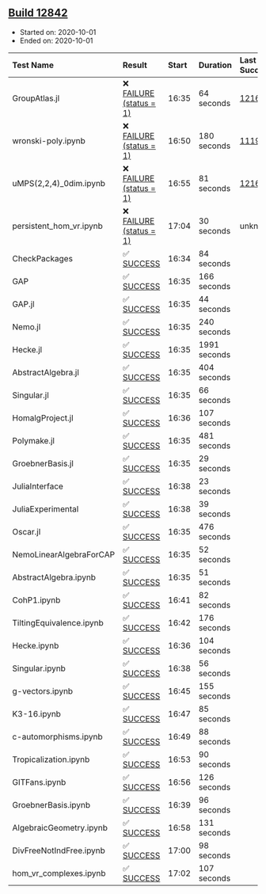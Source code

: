 ## [Build 12842](https://oscarci.mathematik.uni-kl.de/job/oscar/12842/)

* Started on: 2020-10-01
* Ended on: 2020-10-01

| Test Name    | Result | Start | Duration | Last Success | First Failure |
|:-------------|:-------|:------|:---------|:-------------|:--------------|
| GroupAtlas.jl | ❌ [FAILURE (status = 1)](https://oscarci.mathematik.uni-kl.de/job/oscar/12842/artifact/logs/build-12842/GroupAtlas.jl.log) | 16:35 | 64 seconds | [12167](https://oscarci.mathematik.uni-kl.de/job/oscar/12167/) | [12168](https://oscarci.mathematik.uni-kl.de/job/oscar/12168/) |
| wronski-poly.ipynb | ❌ [FAILURE (status = 1)](https://oscarci.mathematik.uni-kl.de/job/oscar/12842/artifact/logs/build-12842/wronski-poly.ipynb.log) | 16:50 | 180 seconds | [11192](https://oscarci.mathematik.uni-kl.de/job/oscar/11192/) | [11193](https://oscarci.mathematik.uni-kl.de/job/oscar/11193/) |
| uMPS(2,2,4)_0dim.ipynb | ❌ [FAILURE (status = 1)](https://oscarci.mathematik.uni-kl.de/job/oscar/12842/artifact/logs/build-12842/uMPS-2-2-4-_0dim.ipynb.log) | 16:55 | 81 seconds | [12167](https://oscarci.mathematik.uni-kl.de/job/oscar/12167/) | [12168](https://oscarci.mathematik.uni-kl.de/job/oscar/12168/) |
| persistent_hom_vr.ipynb | ❌ [FAILURE (status = 1)](https://oscarci.mathematik.uni-kl.de/job/oscar/12842/artifact/logs/build-12842/persistent_hom_vr.ipynb.log) | 17:04 | 30 seconds | unknown | unknown |
| CheckPackages | ✅ [SUCCESS](https://oscarci.mathematik.uni-kl.de/job/oscar/12842/artifact/logs/build-12842/CheckPackages.log) | 16:34 | 84 seconds |  |  |
| GAP | ✅ [SUCCESS](https://oscarci.mathematik.uni-kl.de/job/oscar/12842/artifact/logs/build-12842/GAP.log) | 16:35 | 166 seconds |  |  |
| GAP.jl | ✅ [SUCCESS](https://oscarci.mathematik.uni-kl.de/job/oscar/12842/artifact/logs/build-12842/GAP.jl.log) | 16:35 | 44 seconds |  |  |
| Nemo.jl | ✅ [SUCCESS](https://oscarci.mathematik.uni-kl.de/job/oscar/12842/artifact/logs/build-12842/Nemo.jl.log) | 16:35 | 240 seconds |  |  |
| Hecke.jl | ✅ [SUCCESS](https://oscarci.mathematik.uni-kl.de/job/oscar/12842/artifact/logs/build-12842/Hecke.jl.log) | 16:35 | 1991 seconds |  |  |
| AbstractAlgebra.jl | ✅ [SUCCESS](https://oscarci.mathematik.uni-kl.de/job/oscar/12842/artifact/logs/build-12842/AbstractAlgebra.jl.log) | 16:35 | 404 seconds |  |  |
| Singular.jl | ✅ [SUCCESS](https://oscarci.mathematik.uni-kl.de/job/oscar/12842/artifact/logs/build-12842/Singular.jl.log) | 16:35 | 66 seconds |  |  |
| HomalgProject.jl | ✅ [SUCCESS](https://oscarci.mathematik.uni-kl.de/job/oscar/12842/artifact/logs/build-12842/HomalgProject.jl.log) | 16:36 | 107 seconds |  |  |
| Polymake.jl | ✅ [SUCCESS](https://oscarci.mathematik.uni-kl.de/job/oscar/12842/artifact/logs/build-12842/Polymake.jl.log) | 16:35 | 481 seconds |  |  |
| GroebnerBasis.jl | ✅ [SUCCESS](https://oscarci.mathematik.uni-kl.de/job/oscar/12842/artifact/logs/build-12842/GroebnerBasis.jl.log) | 16:35 | 29 seconds |  |  |
| JuliaInterface | ✅ [SUCCESS](https://oscarci.mathematik.uni-kl.de/job/oscar/12842/artifact/logs/build-12842/JuliaInterface.log) | 16:38 | 23 seconds |  |  |
| JuliaExperimental | ✅ [SUCCESS](https://oscarci.mathematik.uni-kl.de/job/oscar/12842/artifact/logs/build-12842/JuliaExperimental.log) | 16:38 | 39 seconds |  |  |
| Oscar.jl | ✅ [SUCCESS](https://oscarci.mathematik.uni-kl.de/job/oscar/12842/artifact/logs/build-12842/Oscar.jl.log) | 16:35 | 476 seconds |  |  |
| NemoLinearAlgebraForCAP | ✅ [SUCCESS](https://oscarci.mathematik.uni-kl.de/job/oscar/12842/artifact/logs/build-12842/NemoLinearAlgebraForCAP.log) | 16:35 | 52 seconds |  |  |
| AbstractAlgebra.ipynb | ✅ [SUCCESS](https://oscarci.mathematik.uni-kl.de/job/oscar/12842/artifact/logs/build-12842/AbstractAlgebra.ipynb.log) | 16:35 | 51 seconds |  |  |
| CohP1.ipynb | ✅ [SUCCESS](https://oscarci.mathematik.uni-kl.de/job/oscar/12842/artifact/logs/build-12842/CohP1.ipynb.log) | 16:41 | 82 seconds |  |  |
| TiltingEquivalence.ipynb | ✅ [SUCCESS](https://oscarci.mathematik.uni-kl.de/job/oscar/12842/artifact/logs/build-12842/TiltingEquivalence.ipynb.log) | 16:42 | 176 seconds |  |  |
| Hecke.ipynb | ✅ [SUCCESS](https://oscarci.mathematik.uni-kl.de/job/oscar/12842/artifact/logs/build-12842/Hecke.ipynb.log) | 16:36 | 104 seconds |  |  |
| Singular.ipynb | ✅ [SUCCESS](https://oscarci.mathematik.uni-kl.de/job/oscar/12842/artifact/logs/build-12842/Singular.ipynb.log) | 16:38 | 56 seconds |  |  |
| g-vectors.ipynb | ✅ [SUCCESS](https://oscarci.mathematik.uni-kl.de/job/oscar/12842/artifact/logs/build-12842/g-vectors.ipynb.log) | 16:45 | 155 seconds |  |  |
| K3-16.ipynb | ✅ [SUCCESS](https://oscarci.mathematik.uni-kl.de/job/oscar/12842/artifact/logs/build-12842/K3-16.ipynb.log) | 16:47 | 85 seconds |  |  |
| c-automorphisms.ipynb | ✅ [SUCCESS](https://oscarci.mathematik.uni-kl.de/job/oscar/12842/artifact/logs/build-12842/c-automorphisms.ipynb.log) | 16:49 | 88 seconds |  |  |
| Tropicalization.ipynb | ✅ [SUCCESS](https://oscarci.mathematik.uni-kl.de/job/oscar/12842/artifact/logs/build-12842/Tropicalization.ipynb.log) | 16:53 | 90 seconds |  |  |
| GITFans.ipynb | ✅ [SUCCESS](https://oscarci.mathematik.uni-kl.de/job/oscar/12842/artifact/logs/build-12842/GITFans.ipynb.log) | 16:56 | 126 seconds |  |  |
| GroebnerBasis.ipynb | ✅ [SUCCESS](https://oscarci.mathematik.uni-kl.de/job/oscar/12842/artifact/logs/build-12842/GroebnerBasis.ipynb.log) | 16:39 | 96 seconds |  |  |
| AlgebraicGeometry.ipynb | ✅ [SUCCESS](https://oscarci.mathematik.uni-kl.de/job/oscar/12842/artifact/logs/build-12842/AlgebraicGeometry.ipynb.log) | 16:58 | 131 seconds |  |  |
| DivFreeNotIndFree.ipynb | ✅ [SUCCESS](https://oscarci.mathematik.uni-kl.de/job/oscar/12842/artifact/logs/build-12842/DivFreeNotIndFree.ipynb.log) | 17:00 | 98 seconds |  |  |
| hom_vr_complexes.ipynb | ✅ [SUCCESS](https://oscarci.mathematik.uni-kl.de/job/oscar/12842/artifact/logs/build-12842/hom_vr_complexes.ipynb.log) | 17:02 | 107 seconds |  |  |

